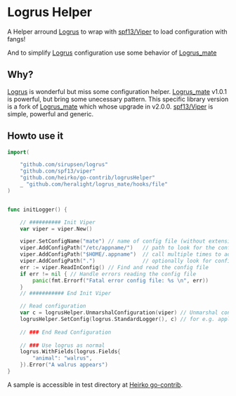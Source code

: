 # Logrus Helper

A Helper arround [Logrus](https://github.com/sirupsen/logrus) to wrap with [spf13/Viper](https://github.com/spf13/viper) to load configuration with fangs!

And to simplify [Logrus](https://github.com/sirupsen/logrus) configuration use some behavior of [Logrus_mate](https://github.com/gogap/logrus_mate)

## Why?

[Logrus](https://github.com/sirupsen/logrus) is wonderful but miss some configuration helper.
[Logrus_mate](https://github.com/heralight/logrus_mate) v1.0.1 is powerful, but bring some unecessary pattern. This specific library version is a fork of [Logrus_mate](https://github.com/gogap/logrus_mate) which whose upgrade in v2.0.0.
[spf13/Viper](https://github.com/spf13/viper)  is simple, powerful and generic.

## Howto use it

```go
import(

	"github.com/sirupsen/logrus"
	"github.com/spf13/viper"
	"github.com/heirko/go-contrib/logrusHelper"
	_ "github.com/heralight/logrus_mate/hooks/file"
)


func initLogger() {

    // ########## Init Viper  
	var viper = viper.New()

	viper.SetConfigName("mate") // name of config file (without extension), here we use some logrus_mate sample
	viper.AddConfigPath("/etc/appname/")   // path to look for the config file in
	viper.AddConfigPath("$HOME/.appname")  // call multiple times to add many search paths
	viper.AddConfigPath(".")               // optionally look for config in the working directory
	err := viper.ReadInConfig() // Find and read the config file
	if err != nil { // Handle errors reading the config file
		panic(fmt.Errorf("Fatal error config file: %s \n", err))
	}
    // ########### End Init Viper

    // Read configuration
	var c = logrusHelper.UnmarshalConfiguration(viper) // Unmarshal configuration from Viper
	logrusHelper.SetConfig(logrus.StandardLogger(), c) // for e.g. apply it to logrus default instance
	
	// ### End Read Configuration
	
	// ### Use logrus as normal
	logrus.WithFields(logrus.Fields{
		"animal": "walrus",
	}).Error("A walrus appears")
}

```

A sample is accessible in test directory at [Heirko go-contrib](https://github.com/heirko/go-contrib/tree/master/middleware/logrus-logger/example).
